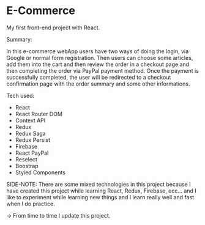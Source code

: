 # E-Commerce
My first front-end project with React.

Summary:

In this e-commerce webApp users have two ways of doing the login, via Google or normal form registration. Then users can choose some articles, add them into the cart and then review the order in a checkout page and then completing the order via PayPal payment method. Once the payment is successfully completed, the user will be redirected to a checkout confirmation page with the order summary and some other informations.

Tech used:

- React
- React Router DOM
- Context API
- Redux
- Redux Saga
- Redux Persist
- Firebase
- React PayPal
- Reselect
- Boostrap
- Styled Components

SIDE-NOTE: There are some mixed technologies in this project because I have created this project while learning React, Redux, Firebase, ecc... and I like to experiment
while learning new things and I learn really well and fast when I do practice.

-> From time to time I update this project.
